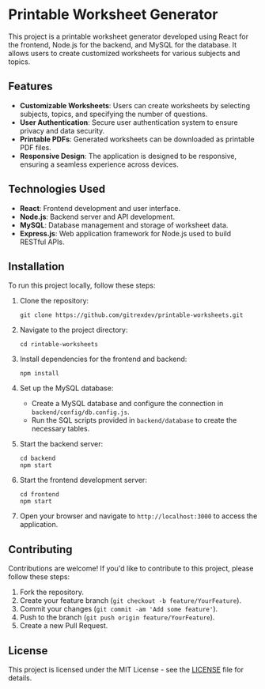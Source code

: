 # Printable Worksheet Generator

This project is a printable worksheet generator developed using React for the frontend, Node.js for the backend, and MySQL for the database. It allows users to create customized worksheets for various subjects and topics.

## Features

- **Customizable Worksheets**: Users can create worksheets by selecting subjects, topics, and specifying the number of questions.
- **User Authentication**: Secure user authentication system to ensure privacy and data security.
- **Printable PDFs**: Generated worksheets can be downloaded as printable PDF files.
- **Responsive Design**: The application is designed to be responsive, ensuring a seamless experience across devices.

## Technologies Used

- **React**: Frontend development and user interface.
- **Node.js**: Backend server and API development.
- **MySQL**: Database management and storage of worksheet data.
- **Express.js**: Web application framework for Node.js used to build RESTful APIs.

## Installation

To run this project locally, follow these steps:

1. Clone the repository:
   ```
   git clone https://github.com/gitrexdev/printable-worksheets.git
   ```

2. Navigate to the project directory:
   ```
   cd rintable-worksheets
   ```

3. Install dependencies for the frontend and backend:
   ```
   npm install
   ```

4. Set up the MySQL database:
   - Create a MySQL database and configure the connection in `backend/config/db.config.js`.
   - Run the SQL scripts provided in `backend/database` to create the necessary tables.

5. Start the backend server:
   ```
   cd backend
   npm start
   ```

6. Start the frontend development server:
   ```
   cd frontend
   npm start
   ```

7. Open your browser and navigate to `http://localhost:3000` to access the application.

## Contributing

Contributions are welcome! If you'd like to contribute to this project, please follow these steps:

1. Fork the repository.
2. Create your feature branch (`git checkout -b feature/YourFeature`).
3. Commit your changes (`git commit -am 'Add some feature'`).
4. Push to the branch (`git push origin feature/YourFeature`).
5. Create a new Pull Request.

## License

This project is licensed under the MIT License - see the [LICENSE](LICENSE) file for details.